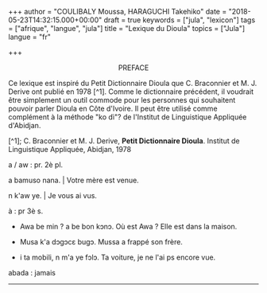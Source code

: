 +++
author = "COULIBALY Moussa, HARAGUCHI Takehiko"
date = "2018-05-23T14:32:15.000+00:00"
draft = true
keywords = ["jula", "lexicon"]
tags = ["afrique", "langue", "jula"]
title = "Lexique du Dioula"
topics = ["Jula"]
langue = "fr"

+++
<p style="text-align: center;">PREFACE</p>

Ce lexique est inspiré du Petit Dictionnaire Dioula que C. Braconnier et M. J. Derive ont publié en 1978 [^1].  Comme le dictionnaire précédent, il voudrait être simplement un outil commode pour les personnes qui souhaitent pouvoir parler Dioula en Côte d'Ivoire. Il peut être utilisé comme complément à la méthode "ko dì"? de l'Institut de Linguistique Appliquée d'Abidjan.

[^1]; C. Braconnier et M. J. Derive, <b>Petit Dictionnaire Dioula</b>. Institut de Linguistique Appliquée, Abidjan, 1978

a / aw
: pr. 2è pl.

a bamuso nana.	| Votre mère est venue.

n k'aw ye. | Je vous ai vus.

à
: pr 3è s.

* Awa be min ? a be bon kɔnɔ.
  Où est Awa ? Elle est dans la maison.
  
* Musa k'a dɔgɔcɛ bugɔ.
  Mussa a frappé son frère.
  
* i ta mobili, n m'a ye fɔlɔ.
  Ta voiture, je ne l'ai ps encore vue.

abada
: jamais

***
